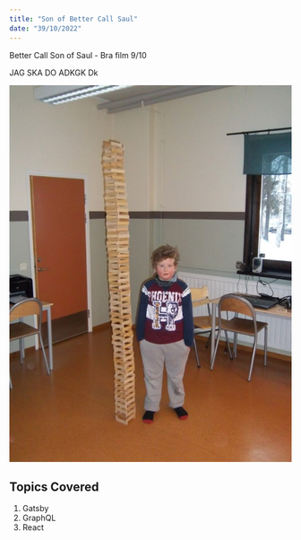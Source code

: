 ```yaml
---
title: "Son of Better Call Saul"
date: "39/10/2022"
---
```


Better Call Son of Saul - Bra film 9/10

JAG SKA DO ADKGK Dk 

![Cool](img/cool.jpg)

## Topics Covered 

1. Gatsby
2. GraphQL
3. React